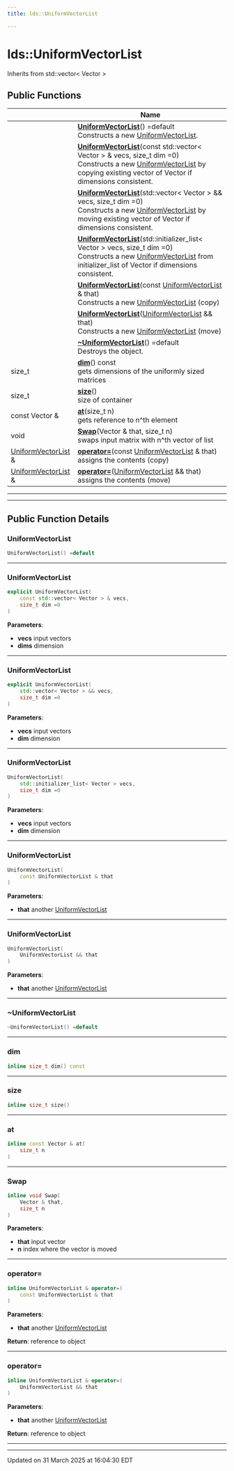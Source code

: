 ```yaml
---
title: lds::UniformVectorList

---
```


# lds::UniformVectorList



Inherits from std::vector< Vector >

## Public Functions

|                | Name           |
| -------------- | -------------- |
| | **[UniformVectorList](/lds-ctrl-est/docs/api/classes/classlds_1_1_uniform_vector_list/#function-uniformvectorlist)**() =default<br>Constructs a new [UniformVectorList](/lds-ctrl-est/docs/api/classes/classlds_1_1_uniform_vector_list/).  |
| | **[UniformVectorList](/lds-ctrl-est/docs/api/classes/classlds_1_1_uniform_vector_list/#function-uniformvectorlist)**(const std::vector< Vector > & vecs, size_t dim =0)<br>Constructs a new [UniformVectorList](/lds-ctrl-est/docs/api/classes/classlds_1_1_uniform_vector_list/) by copying existing vector of Vector if dimensions consistent.  |
| | **[UniformVectorList](/lds-ctrl-est/docs/api/classes/classlds_1_1_uniform_vector_list/#function-uniformvectorlist)**(std::vector< Vector > && vecs, size_t dim =0)<br>Constructs a new [UniformVectorList](/lds-ctrl-est/docs/api/classes/classlds_1_1_uniform_vector_list/) by moving existing vector of Vector if dimensions consistent.  |
| | **[UniformVectorList](/lds-ctrl-est/docs/api/classes/classlds_1_1_uniform_vector_list/#function-uniformvectorlist)**(std::initializer_list< Vector > vecs, size_t dim =0)<br>Constructs a new [UniformVectorList](/lds-ctrl-est/docs/api/classes/classlds_1_1_uniform_vector_list/) from initializer_list of Vector if dimensions consistent.  |
| | **[UniformVectorList](/lds-ctrl-est/docs/api/classes/classlds_1_1_uniform_vector_list/#function-uniformvectorlist)**(const [UniformVectorList](/lds-ctrl-est/docs/api/classes/classlds_1_1_uniform_vector_list/) & that)<br>Constructs a new [UniformVectorList](/lds-ctrl-est/docs/api/classes/classlds_1_1_uniform_vector_list/) (copy)  |
| | **[UniformVectorList](/lds-ctrl-est/docs/api/classes/classlds_1_1_uniform_vector_list/#function-uniformvectorlist)**([UniformVectorList](/lds-ctrl-est/docs/api/classes/classlds_1_1_uniform_vector_list/) && that)<br>Constructs a new [UniformVectorList](/lds-ctrl-est/docs/api/classes/classlds_1_1_uniform_vector_list/) (move)  |
| | **[~UniformVectorList](/lds-ctrl-est/docs/api/classes/classlds_1_1_uniform_vector_list/#function-~uniformvectorlist)**() =default<br>Destroys the object.  |
| size_t | **[dim](/lds-ctrl-est/docs/api/classes/classlds_1_1_uniform_vector_list/#function-dim)**() const<br>gets dimensions of the uniformly sized matrices  |
| size_t | **[size](/lds-ctrl-est/docs/api/classes/classlds_1_1_uniform_vector_list/#function-size)**()<br>size of container  |
| const Vector & | **[at](/lds-ctrl-est/docs/api/classes/classlds_1_1_uniform_vector_list/#function-at)**(size_t n)<br>gets reference to n^th element  |
| void | **[Swap](/lds-ctrl-est/docs/api/classes/classlds_1_1_uniform_vector_list/#function-swap)**(Vector & that, size_t n)<br>swaps input matrix with n^th vector of list  |
| [UniformVectorList](/lds-ctrl-est/docs/api/classes/classlds_1_1_uniform_vector_list/) & | **[operator=](/lds-ctrl-est/docs/api/classes/classlds_1_1_uniform_vector_list/#function-operator=)**(const [UniformVectorList](/lds-ctrl-est/docs/api/classes/classlds_1_1_uniform_vector_list/) & that)<br>assigns the contents (copy)  |
| [UniformVectorList](/lds-ctrl-est/docs/api/classes/classlds_1_1_uniform_vector_list/) & | **[operator=](/lds-ctrl-est/docs/api/classes/classlds_1_1_uniform_vector_list/#function-operator=)**([UniformVectorList](/lds-ctrl-est/docs/api/classes/classlds_1_1_uniform_vector_list/) && that)<br>assigns the contents (move)  |

---
---
## Public Function Details

### **UniformVectorList**

```cpp
UniformVectorList() =default
```



---
### **UniformVectorList**

```cpp
explicit UniformVectorList(
    const std::vector< Vector > & vecs,
    size_t dim =0
)
```



**Parameters**:

  * **vecs** input vectors 
  * **dims** dimension 


---
### **UniformVectorList**

```cpp
explicit UniformVectorList(
    std::vector< Vector > && vecs,
    size_t dim =0
)
```



**Parameters**:

  * **vecs** input vectors 
  * **dim** dimension 


---
### **UniformVectorList**

```cpp
UniformVectorList(
    std::initializer_list< Vector > vecs,
    size_t dim =0
)
```



**Parameters**:

  * **vecs** input vectors 
  * **dim** dimension 


---
### **UniformVectorList**

```cpp
UniformVectorList(
    const UniformVectorList & that
)
```



**Parameters**:

  * **that** another [UniformVectorList](/lds-ctrl-est/docs/api/classes/classlds_1_1_uniform_vector_list/)


---
### **UniformVectorList**

```cpp
UniformVectorList(
    UniformVectorList && that
)
```



**Parameters**:

  * **that** another [UniformVectorList](/lds-ctrl-est/docs/api/classes/classlds_1_1_uniform_vector_list/)


---
### **~UniformVectorList**

```cpp
~UniformVectorList() =default
```



---
### **dim**

```cpp
inline size_t dim() const
```



---
### **size**

```cpp
inline size_t size()
```



---
### **at**

```cpp
inline const Vector & at(
    size_t n
)
```



---
### **Swap**

```cpp
inline void Swap(
    Vector & that,
    size_t n
)
```



**Parameters**:

  * **that** input vector 
  * **n** index where the vector is moved 


---
### **operator=**

```cpp
inline UniformVectorList & operator=(
    const UniformVectorList & that
)
```



**Parameters**:

  * **that** another [UniformVectorList](/lds-ctrl-est/docs/api/classes/classlds_1_1_uniform_vector_list/)


**Return**: reference to object 

---
### **operator=**

```cpp
inline UniformVectorList & operator=(
    UniformVectorList && that
)
```



**Parameters**:

  * **that** another [UniformVectorList](/lds-ctrl-est/docs/api/classes/classlds_1_1_uniform_vector_list/)


**Return**: reference to object 

---


-------------------------------

Updated on 31 March 2025 at 16:04:30 EDT
